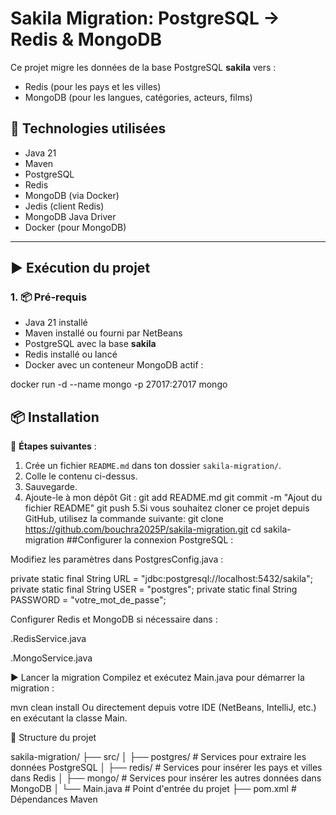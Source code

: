 # Sakila Migration: PostgreSQL → Redis & MongoDB

Ce projet migre les données de la base PostgreSQL **sakila** vers :
- Redis (pour les pays et les villes)
- MongoDB (pour les langues, catégories, acteurs, films)

## 🔧 Technologies utilisées

- Java 21
- Maven
- PostgreSQL
- Redis
- MongoDB (via Docker)
- Jedis (client Redis)
- MongoDB Java Driver
- Docker (pour MongoDB)

---

## ▶️ Exécution du projet

### 1. 📦 Pré-requis

- Java 21 installé
- Maven installé ou fourni par NetBeans
- PostgreSQL avec la base **sakila**
- Redis installé ou lancé
- Docker avec un conteneur MongoDB actif :

docker run -d --name mongo -p 27017:27017 mongo
## 📦 Installation

📁 **Étapes suivantes** :
1. Crée un fichier `README.md` dans ton dossier `sakila-migration/`.
2. Colle le contenu ci-dessus.
3. Sauvegarde.
4. Ajoute-le à mon dépôt Git :
      git add README.md
      git commit -m "Ajout du fichier README"
      git push
5.Si vous souhaitez cloner ce projet depuis GitHub, utilisez la commande suivante:
git clone https://github.com/bouchra2025P/sakila-migration.git
cd sakila-migration
##Configurer la connexion PostgreSQL :

Modifiez les paramètres dans PostgresConfig.java :

private static final String URL = "jdbc:postgresql://localhost:5432/sakila";
private static final String USER = "postgres";
private static final String PASSWORD = "votre_mot_de_passe";

Configurer Redis et MongoDB si nécessaire dans :

.RedisService.java

.MongoService.java

▶️ Lancer la migration
Compilez et exécutez Main.java pour démarrer la migration :


mvn clean install
Ou directement depuis votre IDE (NetBeans, IntelliJ, etc.) en exécutant la classe Main.

📁 Structure du projet

sakila-migration/
├── src/
│   ├── postgres/       # Services pour extraire les données PostgreSQL
│   ├── redis/          # Services pour insérer les pays et villes dans Redis
│   ├── mongo/          # Services pour insérer les autres données dans MongoDB
│   └── Main.java       # Point d'entrée du projet
├── pom.xml             # Dépendances Maven

